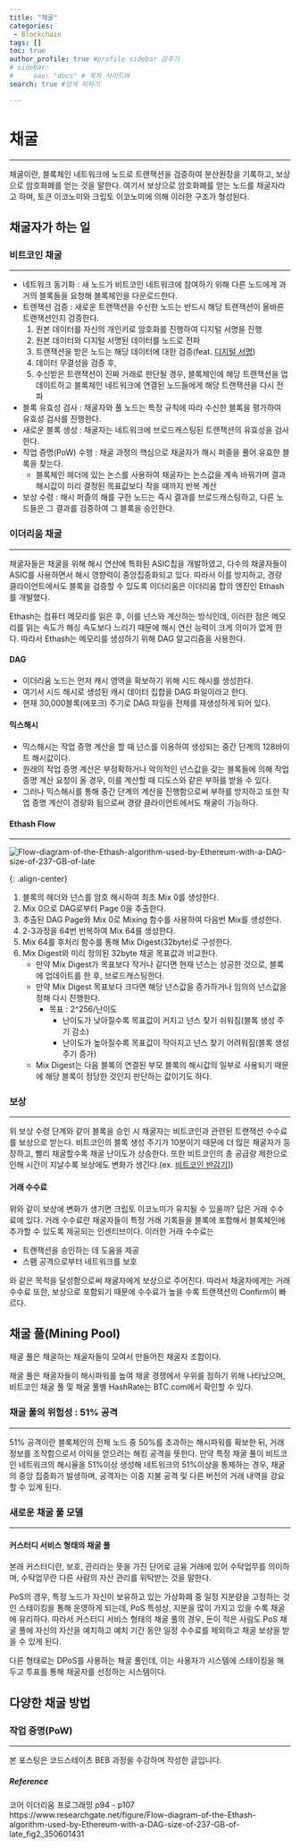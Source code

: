 ```yaml
---
title: "채굴"
categories:
 - Blockchain
tags: [] 
toc: true
author_profile: true #profile sidebar 감추기
# sidebar:
#     nav: "docs" # 목차 사이드바
search: true #검색 피하기

---
```




# 채굴

---

채굴이란, 블록체인 네트워크에 노드로 트랜잭션을 검증하여 분산원장을 기록하고, 보상으로 암호화폐를 얻는 것을 말한다. 여기서 보상으로 암호화폐를 얻는 노드를 채굴자라고 하며, 토큰 이코노미와 크립토 이코노미에 의해 이러한 구조가 형성된다.



## 채굴자가 하는 일



### 비트코인 채굴

---

- 네트워크 동기화 : 새 노드가 비트코인 네트워크에 참여하기 위해 다른 노드에게 과거의 블록들을 요청해 블록체인을 다운로드한다.
- 트랜잭션 검증 : 새로운 트랜잭션을 수신한 노드는 반드시 해당 트랜잭션이 올바른 트랜잭션인지 검증한다.
  1. 원본 데이터를 자신의 개인키로 암호화를 진행하여 디지털 서명을 진행
  2. 원본 데이터와 디지털 서명된 데이터를 노드로 전파
  3. 트랜잭션을 받은 노드는 해당 데이터에 대한 검증(feat. [디지털 서명](https://apfl99.github.io/beb/decrypt/#%EB%94%94%EC%A7%80%ED%84%B8-%EC%84%9C%EB%AA%85))
  4. 데이터 무결성을 검증 후,
  5. 수신받은 트랜잭션이 진짜 거래로 판단될 경우, 블록체인에 해당 트랜잭션을 업데이트하고 블록체인 네트워크에 연결된 노드들에게 해당 트랜잭션을 다시 전파
- 블록 유효성 검사 : 채굴자와 풀 노드는 특정 규칙에 따라 수신한 블록을 평가하여 유효성 검사를 진행한다.
- 새로운 블록 생성 : 채굴자는 네트워크에 브로드캐스팅된 트랜잭션의 유효성을 검사한다.
- 작업 증명(PoW) 수행 : 채굴 과정의 핵심으로 채굴자가 해시 퍼즐을 풀어 유효한 블록을 찾는다.
  - 블록체인 헤더에 있는 논스를 사용하여 채굴자는 논스값을 계속 바꿔가며 결과 해시값이 미리 결정된 목표값보다 작을 때까지 반복 계산
- 보상 수령 : 해시 퍼즐의 해를 구한 노드는 즉시 결과를 브로드캐스팅하고, 다른 노드들은 그 결과를 검증하여 그 블록을 승인한다.



### 이더리움 채굴 
---

채굴자들은 채굴을 위해 해시 연산에 특화된 ASIC칩을 개발하였고, 다수의 채굴자들이 ASIC를 사용하면서 해시 영향력이 중앙집중화되고 있다. 따라서 이를 방지하고, 경량 클라이언트에서도 블록을 검증할 수 있도록 이더리움은 이더리움 합의 엔진인 Ethash를 개발했다.

Ethash는 컴퓨터 메모리를 읽은 후, 이를 넌스와 계산하는 방식인데, 이러한 점은 메모리를 읽는 속도가 해싱 속도보다 느리기 때문에 해시 연산 능력이 크게 의미가 없게 한다. 따라서 Ethash는 메모리를 생성하기 위해 DAG 알고리즘을 사용한다.



#### DAG

- 이더리움 노드는 먼저 캐시 영역을 확보하기 위해 시드 해시를 생성한다.
- 여기서 시드 해시로 생성된 캐시 데이터 집합을 DAG 파일이라고 한다.
- 현재 30,000블록(에포크) 주기로 DAG 파일을 전체를 재생성하게 되어 있다.



#### 믹스해시

- 믹스해시는 작업 증명 계산을 할 때 넌스를 이용하여 생성되는 중간 단계의 128바이트 해시값이다.
- 원래의 작업 증명 계산은 부정확하거나 악의적인 넌스값을 갖는 블록들에 의해 작업 증명 계산 요청이 올 경우, 이를 계산할 때 디도스와 같은 부하를 받을 수 있다.
- 그러나 믹스해시를 통해 중간 단계의 계산을 진행함으로써 부하를 방지하고 또한 작업 증명 계산이 경량화 됨으로써 경량 클라이언트에서도 채굴이 가능하다.



#### Ethash Flow

---

![Flow-diagram-of-the-Ethash-algorithm-used-by-Ethereum-with-a-DAG-size-of-237-GB-of-late](../../images/2022-09-08-mining/Flow-diagram-of-the-Ethash-algorithm-used-by-Ethereum-with-a-DAG-size-of-237-GB-of-late.png)

{: .align-center}

1. 블록의 헤더와 넌스를 암호 해시하여 최초 Mix 0를 생성한다.
2. Mix 0으로 DAG로부터 Page 0을 추출한다.
3. 추출된 DAG Page와 Mix 0로 Mixing 함수를 사용하여 다음번 Mix를 생성한다.
4. 2-3과정을 64번 반복하여 Mix 64를 생성한다.
5. Mix 64를 후처리 함수를 통해 Mix Digest(32byte)로 구성한다.
6. Mix Digest와 미리 정의된 32byte 채굴 목표값과 비교한다. 
   - 만약 Mix Digest가 목표보다 작거나 같다면 현재 넌스는 성공한 것으로, 블록에 업데이트를 한 후, 브로드캐스팅한다.
   - 만약 Mix Digest 목표보다 크다면 해당 넌스값을 증가하거나 임의의 넌스값을 정해 다시 진행한다.
     - 목표 : 2^256/난이도
       - 난이도가 낮아질수록 목표값이 커지고 넌스 찾기 쉬워짐(블록 생성 주기 감소)
       - 난이도가 높아질수록 목표값이 작아지고 넌스 찾기 어려워짐(블록 생성 주기 증가)
   - Mix Digest는 다음 블록의 연결된 부모 블록의 해시값의 일부로 사용되기 때문에 해당 블록이 정당한 것인지 판단하는 값이기도 하다.



### 보상

---

위 보상 수령 단계와 같이 블록을 승인 시 채굴자는 비트코인과 관련된 트랜잭션 수수료를 보상으로 받는다. 비트코인의 블록 생성 주기가 10분이기 때문에 더 많은 채굴자가 등장하고, 빨리 채굴할수록 채굴 난이도가 상승한다. 또한 비트코인의 총 공급량 제한으로 인해 시간이 지날수록 보상에도 변화가 생긴다.(ex. [비트코인 반감기](https://www.coindeskkorea.com/news/articleView.html?idxno=70609)])



#### 거래 수수료

위와 같이 보상에 변화가 생기면 크립토 이코노미가 유지될 수 있을까? 답은 거래 수수료에 있다. 거래 수수료란 채굴자들이 특정 거래 기록들을 블록에 포함해서 블록체인에 추가할 수 있도록 제공되는 인센티브이다. 이러한 거래 수수료는 

- 트랜잭션을 승인하는 데 도움을 제공
- 스팸 공격으로부터 네트워크를 보호

와 같은 목적을 달성함으로써 채굴자에게 보상으로 주어진다. 따라서 채굴자에게는 거래 수수료 또한, 보상으로 포함되기 때문에 수수료가 높을 수록 트랜잭션의 Confirm이 빠르다.



## 채굴 풀(Mining Pool)

채굴 풀은 채굴하는 채굴자들이 모여서 만들어진 채굴자 조합이다.

채굴 풀은 채굴자들이 해시파워를 높여 채굴 경쟁에서 우위를 점하기 위해 나타났으며, 비트코인 채굴 풀 및 채굴 풀별 HashRate는 <a>BTC.com</a>에서 확인할 수 있다.



### 채굴 풀의 위험성 : 51% 공격

---

51% 공격이란 블록체인의 전체 노드 중 50%를 초과하는 해시파워를 확보한 뒤, 거래 정보를 조작함으로서 이익을 얻으려는 해킹 공격을 뜻한다. 만약 특정 채굴 풀이 비트코인 네트워크의 해시율을 51%이상 생성해 네트워크의 51%이상을 통제하는 경우, 채굴의 중앙 집중화가 발생하며, 공격자는 이중 지불 공격 및 다른 버전의 거래 내역을 강요할 수 있게 된다.



### 새로운 채굴 풀 모델

---



#### 커스터디 서비스 형태의 채굴 풀

본래 커스터디란, 보호, 관리라는 뜻을 가진 단어로 금융 거래에 있어 수탁업무를 의미하며, 수탁업무란 다른 사람의 자산 관리를 위탁받는 것을 말한다.

PoS의 경우, 특정 노드가 자신이 보유하고 있는 가상화폐 중 일정 지분량을 고정하는 것인 스테이킹을 통해 운영하게 되는데, PoS 특성상, 지분을 많이 가지고 있을 수록 채굴에 유리하다. 따라서 커스터디 서비스 형태의 채굴 풀의 경우, 돈이 적은 사람도 PoS 채굴 풀에 자신의 자산을 예치하고 예치 기간 동안 일정 수수료를 제외하고 채굴 보상을 받을 수 있게 된다.

다른 형태로는 DPoS를 사용하는 채굴 풀인데, 이는 사용자가 시스템에 스테이킹을 해두고 투표를 통해 채굴자를 선정하는 시스템이다.



## 다양한 채굴 방법



### 작업 증명(PoW)

---







<div class="notice">
  <p>본 포스팅은 코드스테이츠 BEB 과정을 수강하며 작성한 글입니다.</p>
  <h5>Reference</h5>
  <a>코어 이더리움 프로그래밍 p94 - p107</a>
  <br>
  <a>https://www.researchgate.net/figure/Flow-diagram-of-the-Ethash-algorithm-used-by-Ethereum-with-a-DAG-size-of-237-GB-of-late_fig2_350601431</a>
  <br>
</div>